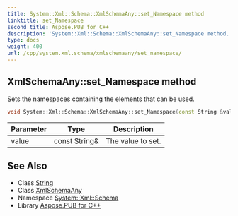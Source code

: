 ```yaml
---
title: System::Xml::Schema::XmlSchemaAny::set_Namespace method
linktitle: set_Namespace
second_title: Aspose.PUB for C++
description: 'System::Xml::Schema::XmlSchemaAny::set_Namespace method. Sets the namespaces containing the elements that can be used in C++.'
type: docs
weight: 400
url: /cpp/system.xml.schema/xmlschemaany/set_namespace/
---
```

## XmlSchemaAny::set_Namespace method


Sets the namespaces containing the elements that can be used.

```cpp
void System::Xml::Schema::XmlSchemaAny::set_Namespace(const String &value)
```


| Parameter | Type | Description |
| --- | --- | --- |
| value | const String\& | The value to set. |

## See Also

* Class [String](../../../system/string/)
* Class [XmlSchemaAny](../)
* Namespace [System::Xml::Schema](../../)
* Library [Aspose.PUB for C++](../../../)
